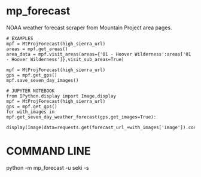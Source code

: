 # mp_forecast
NOAA weather forecast scraper from Mountain Project area pages.

```
# EXAMPLES
mpf = MtProjForecast(high_sierra_url)
areas = mpf.get_areas()
area_data = mpf.visit_areas(areas={'01 - Hoover Wilderness':areas['01 - Hoover Wilderness']},visit_sub_areas=True)

mpf = MtProjForecast(high_sierra_url)
gps = mpf.get_gps()
mpf.save_seven_day_images()

# JUPYTER NOTEBOOK
from IPython.display import Image,display
mpf = MtProjForecast(high_sierra_url)
gps = mpf.get_gps()
for with_images in mpf.get_seven_day_weather_forecast(gps,get_images=True):
	display(Image(data=requests.get(forecast_url_+with_images['image']).content))
```
# COMMAND LINE
python -m mp_forecast -u seki -s
